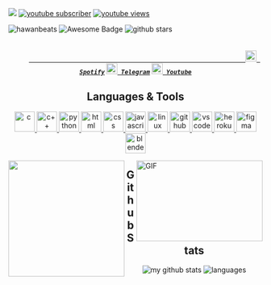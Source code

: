 <p align="left"> <img src="https://github.com/hawanbeats/hawanbeatss/blob/main/made-with-html.svg">
                 <a href="https://www.youtube.com/channel/UCH90Kaz_h0F1iejRh_lZsMQ">
                 <img src="https://img.shields.io/youtube/channel/subscribers/UCH90Kaz_h0F1iejRh_lZsMQ?logo=youtube&style=for-the-badge" alt="youtube subscriber"/></a>
                 <a href="https://www.youtube.com/channel/UCH90Kaz_h0F1iejRh_lZsMQ">
                 <img src="https://img.shields.io/youtube/channel/views/UCH90Kaz_h0F1iejRh_lZsMQ?logo=youtube&style=for-the-badge" alt="youtube views"/></a>
<p align="left"> <img src="https://komarev.com/ghpvc/?username=hawanbeats&label=Profile%20Views&color=0e75b6&style=flat" alt="hawanbeats"/> 
                 <img src="https://cdn.rawgit.com/sindresorhus/awesome/d7305f38d29fed78fa85652e3a63e154dd8e8829/media/badge.svg" alt="Awesome Badge"/>
                 <img src="https://img.shields.io/github/stars/hawanbeats?affiliations=OWNER&color=%233082dd&label=github%20stars&logo=github&logoColor=%23fffFF&style=flat" alt="github stars"/>
<h5 align="center">
  <code>
    <a href="https://open.spotify.com/user/kao1tlkoin2bll4indi4ferhk" target="_blank" title="Spotify Profile">                                                            <img src="https://github.com/hawanbeats/hawanbeatss/blob/main/1298766_spotify_music_sound_icon.png" width="22"> Spotify</a></code>
  <code><a href="https://t.me/haswes" target="_blank" title="Telegram Profile"><img width="22" src="https://github.com/hawanbeats/hawanbeatss/blob/main/3787425_telegram_logo_messanger_social_social media_icon.png"> Telegram</a></code>
  <code><a href="https://youtube.com/c/hawanbeats" target="_blank" title="Youtube Profile"><img width="22" src="https://github.com/hawanbeats/hawanbeatss/blob/main/1298778_youtube_play_video_icon.png"> Youtube</a></code>
</h5>
<h2 align="center">Languages & Tools</h2>
<p align="center"> <a href="https://en.wikipedia.org/wiki/C_(programming_language)" target="_blank"> <img src="https://github.com/hawanbeats/hawanbeatss/blob/main/C.svg" alt="c" width="40" height="40"/> </a> <a href="https://en.wikipedia.org/wiki/C%2B%2B" target="_blank"> <img src="https://github.com/hawanbeats/hawanbeatss/blob/main/CPP.svg" alt="c++" width="40" height="40"/> </a> <a href="https://www.python.org/" target="_blank"> <img src="https://github.com/hawanbeats/hawanbeatss/blob/main/Python-Dark.svg" alt="python" width="40" height="40"/> </a> <a href="https://en.wikipedia.org/wiki/HTML" target="_blank"> <img src="https://github.com/hawanbeats/hawanbeatss/blob/main/HTML.svg" alt="html" width="40" height="40"/> </a> <a href="https://en.wikipedia.org/wiki/CSS" target="_blank"> <img src="https://github.com/hawanbeats/hawanbeatss/blob/main/CSS.svg" alt="css" width="40" height="40"/> </a> <a href="https://www.javascript.com/" target="_blank"> <img src="https://github.com/hawanbeats/hawanbeatss/blob/main/JavaScript.svg" alt="javascript" width="40" height="40"/> </a> <a href="https://www.linux.org/" target="_blank"> <img src="https://github.com/hawanbeats/hawanbeatss/blob/main/Linux-Dark.svg" alt="linux" width="40" height="40"/> </a> <a href="http://github.com/" target="_blank"> <img src="https://github.com/hawanbeats/hawanbeatss/blob/main/Github-Dark.svg" alt="github" width="40" height="40"/> </a> <a href="https://code.visualstudio.com/" target="_blank"> <img src="https://github.com/hawanbeats/hawanbeatss/blob/main/VSCode-Dark.svg" alt="vscode" width="40" height="40"/> </a> <a href="https://www.heroku.com/" target="_blank"> <img src="https://github.com/hawanbeats/hawanbeatss/blob/main/Heroku.svg" alt="heroku" width="40" height="40"/> </a> <a href="https://www.figma.com/" target="_blank"> <img src="https://github.com/hawanbeats/hawanbeatss/blob/main/Figma-Dark.svg" alt="figma" width="40" height="40"/> </a> <a href="https://www.blender.org/" target="_blank"> <img src="https://github.com/hawanbeats/hawanbeatss/blob/main/Blender-Dark.svg" alt="blender" width="40" height="40"/> </a> </p>
</p>
<img align="right" alt="GIF" src="https://github.com/abhisheknaiidu/abhisheknaiidu/blob/master/code.gif?raw=true" width="250" height="160" />
<img align="left" src="https://media.giphy.com/media/836HiJc7pgzy8iNXCn/giphy.gif" width="230"/>
<h2 align="center">Github Stats</h2>

<!-- status codes -->
<a align="center"> 
    <p align="center">
    <img src="https://github-profile-summary-cards.vercel.app/api/cards/stats?username=hawanbeats&theme=vue" alt="my github stats"/>
    <img src="http://github-profile-summary-cards.vercel.app/api/cards/repos-per-language?username=hawanbeats&theme=vue" alt="languages"/>
    </p>
</a>

